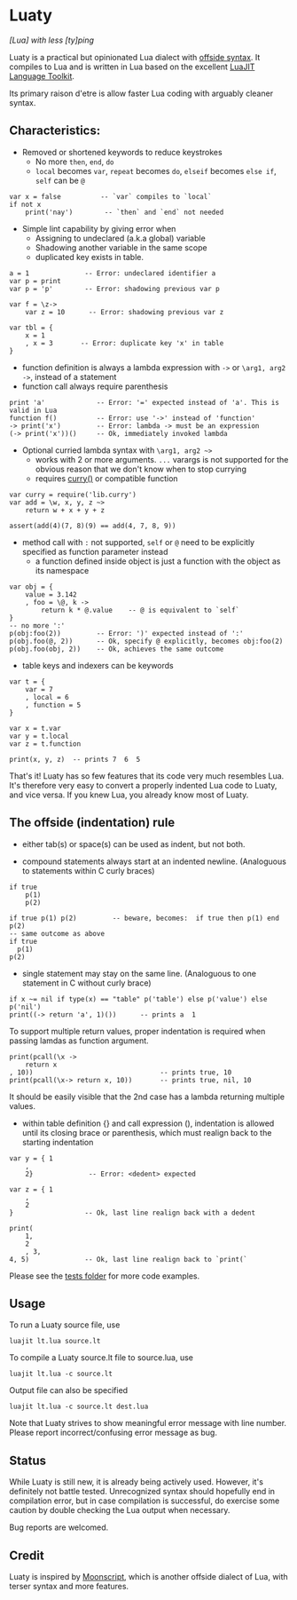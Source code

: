 Luaty
===

*[Lua] with less [ty]ping*

Luaty is a practical but opinionated Lua dialect with [offside syntax](https://en.wikipedia.org/wiki/Off-side_rule). 
It compiles to Lua and is written in Lua based on the excellent [LuaJIT Language Toolkit](https://github.com/franko/luajit-lang-toolkit).

Its primary raison d'etre is allow faster Lua coding with arguably cleaner syntax.

Characteristics:
---
- Removed or shortened keywords to reduce keystrokes
  * No more `then`, `end`, `do`
  * `local` becomes `var`, `repeat` becomes `do`, `elseif` becomes `else if`, `self` can be `@`

```
var x = false          -- `var` compiles to `local`
if not x
	print('nay')        -- `then` and `end` not needed

```

- Simple lint capability by giving error when
  * Assigning to undeclared (a.k.a global) variable
  * Shadowing another variable in the same scope
  * duplicated key exists in table.

```
a = 1              -- Error: undeclared identifier a
var p = print
var p = 'p'        -- Error: shadowing previous var p

var f = \z->
	var z = 10      -- Error: shadowing previous var z

var tbl = {
	x = 1
	, x = 3       -- Error: duplicate key 'x' in table
}

```
- function definition is always a lambda expression with  `->` or `\arg1, arg2 ->`, instead of a statement
- function call always require parenthesis

```
print 'a'             -- Error: '=' expected instead of 'a'. This is valid in Lua
function f()          -- Error: use '->' instead of 'function'
-> print('x')         -- Error: lambda -> must be an expression
(-> print('x'))()     -- Ok, immediately invoked lambda

```

- Optional curried lambda syntax with `\arg1, arg2 ~>`
  * works with 2 or more arguments. `...` varargs is not supported for the obvious reason that we don't know when to stop currying
  * requires [curry()](https://github.com/gnois/luaty/blob/master/lib/curry.lua) or compatible function

```
var curry = require('lib.curry')
var add = \w, x, y, z ~>
	return w + x + y + z

assert(add(4)(7, 8)(9) == add(4, 7, 8, 9))
```

- method call with `:` not supported, `self` or `@` need to be explicitly specified as function parameter instead
  * a function defined inside object is just a function with the object as its namespace

```
var obj = {
	value = 3.142
	, foo = \@, k ->
		return k * @.value    -- @ is equivalent to `self`
}
-- no more ':'
p(obj:foo(2))         -- Error: ')' expected instead of ':'
p(obj.foo(@, 2))      -- Ok, specify @ explicitly, becomes obj:foo(2)
p(obj.foo(obj, 2))    -- Ok, achieves the same outcome

```

- table keys and indexers can be keywords

```
var t = {
	var = 7
	, local = 6
	, function = 5
}

var x = t.var
var y = t.local
var z = t.function

print(x, y, z)  -- prints 7  6  5

```

That's it!
Luaty has so few features that its code very much resembles Lua. It's therefore very easy to convert a properly indented Lua code to Luaty, and vice versa. If you knew Lua, you already know most of Luaty.


The offside (indentation) rule
---
- either tab(s) or space(s) can be used as indent, but not both.

- compound statements always start at an indented newline. (Analoguous to statements within C curly braces)

```
if true
	p(1)
	p(2)

if true p(1) p(2)         -- beware, becomes:  if true then p(1) end p(2)
-- same outcome as above
if true
  p(1)
p(2)

```

- single statement may stay on the same line. (Analoguous to one statement in C without curly brace)

```
if x ~= nil if type(x) == "table" p('table') else p('value') else p('nil')
print((-> return 'a', 1)())      -- prints a  1

```

To support multiple return values, proper indentation is required when passing lamdas as function argument.

```
print(pcall(\x ->
	return x
, 10))                                -- prints true, 10
print(pcall(\x-> return x, 10))       -- prints true, nil, 10

```
It should be easily visible that the 2nd case has a lambda returning multiple values.


- within table definition {} and call expression (), indentation is allowed until its closing brace or parenthesis, which must realign back to the starting indentation

```
var y = { 1
	,
	2}              -- Error: <dedent> expected

var z = { 1
	,
	2
}                  -- Ok, last line realign back with a dedent

print(
	1,
	2
	, 3,
4, 5)              -- Ok, last line realign back to `print(`

```

Please see the [tests folder](https://github.com/gnois/luaty/tree/master/tests) for more code examples.


Usage
---

To run a Luaty source file, use
```
luajit lt.lua source.lt
```

To compile a Luaty source.lt file to source.lua, use
```
luajit lt.lua -c source.lt
```
Output file can also be specified
```
luajit lt.lua -c source.lt dest.lua
```



Note that Luaty strives to show meaningful error message with line number.
Please report incorrect/confusing error message as bug.


Status
---

While Luaty is still new, it is already being actively used. However, it's definitely not battle tested.
Unrecognized syntax should hopefully end in compilation error, but in case compilation is successful, do exercise some caution by double checking the Lua output when necessary.

Bug reports are welcomed.


Credit
---
Luaty is inspired by [Moonscript](https://github.com/leafo/moonscript), which is another offside dialect of Lua, with terser syntax and more features.
